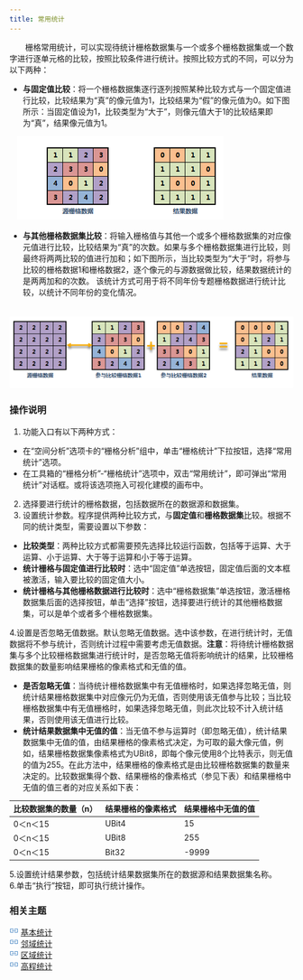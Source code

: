 ```yaml
---
title: 常用统计
---
```


　　栅格常用统计，可以实现待统计栅格数据集与一个或多个栅格数据集或一个数字进行逐单元格的比较，按照比较条件进行统计。按照比较方式的不同，可以分为以下两种：    
  
-  **与固定值比较**：将一个栅格数据集逐行逐列按照某种比较方式与一个固定值进行比较，比较结果为“真”的像元值为1，比较结果为“假”的像元值为0。如下图所示：当固定值设为1，比较类型为“大于”，则像元值大于1的比较结果即为“真”，结果像元值为1。 
  

　![](img/commonstatistic2.png)    
  
-  **与其他栅格数据集比较**：将输入栅格值与其他一个或多个栅格数据集的对应像元值进行比较，比较结果为“真”的次数。如果与多个栅格数据集进行比较，则最终将两两比较的值进行加和；如下图所示，当比较类型为“大于”时，将参与比较的栅格数据1和栅格数据2，逐个像元的与源数据做比较，结果数据统计的是两两加和的次数。 该统计方式可用于将不同年份专题栅格数据进行统计比较，以统计不同年份的变化情况。

　![](img/commonstatistic.png)    
 
  
### 操作说明


1. 功能入口有以下两种方式：
  - 在“空间分析”选项卡的“栅格分析”组中，单击“栅格统计”下拉按钮，选择“常用统计”选项。
  - 在工具箱的“栅格分析”-“栅格统计”选项中，双击“常用统计”，即可弹出“常用统计”对话框。或将该选项拖入可视化建模的画布中。
2. 选择要进行统计的栅格数据，包括数据所在的数据源和数据集。  
3. 设置统计参数。程序提供两种比较方式，与**固定值**和**栅格数据集**比较。根据不同的统计类型，需要设置以下参数：  
   
  - **比较类型**：两种比较方式都需要预先选择比较运行函数，包括等于运算、大于运算、小于运算、大于等于运算和小于等于运算。
  - **统计栅格与固定值进行比较时**：选中“固定值”单选按钮，固定值后面的文本框被激活，输入要比较的固定值大小。  
  - **统计栅格与其他栅格数据进行比较时**：选中“栅格数据集”单选按钮，激活栅格数据集后面的选择按钮，单击“选择”按钮，选择要进行统计的其他栅格数据集，可以是单个或者多个栅格数据集。  
  
 
4.设置是否忽略无值数据。默认忽略无值数据。选中该参数，在进行统计时，无值数据将不参与统计，否则统计过程中需要考虑无值数据。**注意**：将待统计栅格数据集与多个比较栅格数据集进行统计时，是否忽略无值将影响统计的结果，比较栅格数据集的数量影响结果栅格的像素格式和无值的值。    
  
  - **是否忽略无值**：当待统计栅格数据集中有无值栅格时，如果选择忽略无值，则统计结果栅格数据集中对应像元仍为无值，否则使用该无值参与比较；当比较栅格数据集中有无值栅格时，如果选择忽略无值，则此次比较不计入统计结果，否则使用该无值进行比较。  
  - **统计结果数据集中无值的值**：当无值不参与运算时（即忽略无值），统计结果数据集中无值的值，由结果栅格的像素格式决定，为可取的最大像元值，例如，结果栅格数据集像素格式为UBit8，即每个像元使用8个比特表示，则无值的值为255。在此方法中，结果栅格的像素格式是由比较栅格数据集的数量来决定的。比较数据集得个数、结果栅格的像素格式（参见下表）和结果栅格中无值的值三者的对应关系如下表：   
    
比较数据集的数量（n）|结果栅格的像素格式|结果栅格中无值的值  
-|-|-  
0＜n＜15|UBit4|15  
0＜n＜15|UBit8|255 
0＜n＜15|Bit32|-9999
   
5.设置统计结果参数，包括统计结果数据集所在的数据源和结果数据集名称。  
6.单击“执行”按钮，即可执行统计操作。   

### 相关主题

![](img/smalltitle.png) [基本统计](BasicStatistic.html)   
![](img/smalltitle.png) [邻域统计](NeighbourStatistic.html)    
![](img/smalltitle.png) [区域统计](ZonalStatistic.html)    
![](img/smalltitle.png) [高程统计](AltitudeStatistic.html)    



